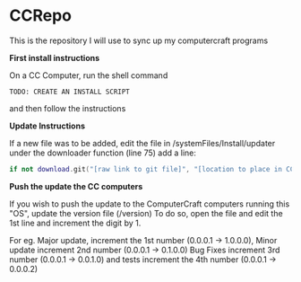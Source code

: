 # CCRepo
This is the repository I will use to sync up my computercraft programs

**First install instructions**

On a CC Computer, run the shell command


```shell
TODO: CREATE AN INSTALL SCRIPT
```


and then follow the instructions


**Update Instructions**


If a new file was to be added, edit the file in /systemFiles/Install/updater under the downloader function (line 75)
add a line:


```lua
if not download.git("[raw link to git file]", "[location to place in CC com]") then return errMess end
```


**Push the update the CC computers**


If you wish to push the update to the ComputerCraft computers running this "OS", update the version file (/version)
To do so, open the file and edit the 1st line and increment the digit by 1.


For eg. Major update, increment the 1st number (0.0.0.1 -> 1.0.0.0), Minor update increment 2nd number (0.0.0.1 -> 0.1.0.0)
Bug Fixes increment 3rd number (0.0.0.1 -> 0.0.1.0) and tests increment the 4th number (0.0.0.1 -> 0.0.0.2)
